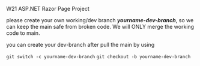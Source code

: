 W21 ASP.NET Razor Page Project

please create your own working/dev branch <em><strong>yourname-dev-branch</strong></em>, so we can keep the main safe from broken code.
We will ONLY merge the working code to main.

you can create your dev-branch after pull the main by using

  `git switch -c yourname-dev-branch`
  `git checkout -b yourname-dev-branch`
